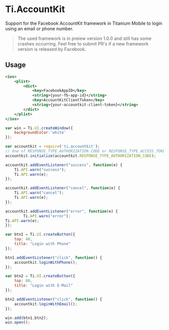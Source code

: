 # Ti.AccountKit

Support for the Facebook AccountKit framework in Titanium Mobile to login using an email or phone number.

> The used framework is in preiew version 1.0.0 and still has some crashes occurring. Feel free to submit PR's if a new framework version is released by Facebook.

## Usage

```xml
<ios>
    <plist>
        <dict>
            <key>FacebookAppID</key>
            <string>{your-fb-app-id}</string>
            <key>AccountKitClientToken</key>
            <string>{your-accountkit-client-token}</string>
        </dict>
    </plist>
</ios>
```

```javascript
var win = Ti.UI.createWindow({
    backgroundColor:'white'
});

var accountkit = require('ti.accountkit');
// One of RESPONSE_TYPE_AUTHORIZATION_CODE or RESPONSE_TYPE_ACCESS_TOKEN
accountkit.initialize(accountkit.RESPONSE_TYPE_AUTHORIZATION_CODE);

accountkit.addEventListener("success", function(e) {
    Ti.API.warn("success");
    Ti.API.warn(e);
});

accountkit.addEventListener("cancel", function(e) {
    Ti.API.warn("cancel");
    Ti.API.warn(e);
});

accountkit.addEventListener("error", function(e) {
        Ti.API.warn("error");
Ti.API.warn(e);
});

var btn1 = Ti.UI.createButton({
    top: 40,
    title: "Login with Phone"
});

btn1.addEventListener("click", function() {
    accountkit.loginWithPhone();
});

var btn2 = Ti.UI.createButton({
    top: 80,
    title: "Login with E-Mail"
});

btn2.addEventListener("click", function() {
    accountkit.loginWithEmail();
});

win.add(btn1,btn2);
win.open();
```

